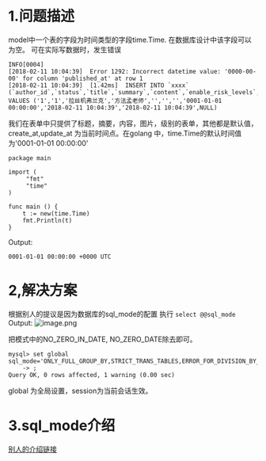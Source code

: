 # 1.问题描述
model中一个表的字段为时间类型的字段time.Time.
在数据库设计中该字段可以为空。
可在实际写数据时，发生错误
```
INFO[0004]
[2018-02-11 10:04:39]  Error 1292: Incorrect datetime value: '0000-00-00' for column 'published_at' at row 1  
[2018-02-11 10:04:39]  [1.42ms]  INSERT INTO `xxxx` (`author_id`,`status`,`title`,`summary`,`content`,`enable_risk_levels`,`image`,`published_at`,`created_at`,`updated_at`,`deleted_at`) VALUES ('1','1','拉丝机弗兰克','方法孟老师','','','','0001-01-01 00:00:00','2018-02-11 10:04:39','2018-02-11 10:04:39',NULL) 
```
我们在表单中只提供了标题，摘要，内容，图片，级别的表单，其他都是默认值，create_at,update_at 为当前时间点。在golang 中，time.Time的默认时间值为'0001-01-01 00:00:00'
```
package main

import (
     "fmt"
     "time"
)

func main () {
    t := new(time.Time)
    fmt.Println(t)
}
```
Output:
```
0001-01-01 00:00:00 +0000 UTC
```
# 2,解决方案
根据别人的提议是因为数据库的sql_mode的配置
执行
`select @@sql_mode`
Output:
![image.png](http://upload-images.jianshu.io/upload_images/3004516-aafcbe2babc234cf.png?imageMogr2/auto-orient/strip%7CimageView2/2/w/1240)

把模式中的NO_ZERO_IN_DATE, NO_ZERO_DATE除去即可。
```
mysql> set global sql_mode='ONLY_FULL_GROUP_BY,STRICT_TRANS_TABLES,ERROR_FOR_DIVISION_BY_ZERO,NO_AUTO_CREATE_USER,NO_ENGINE_SUBSTITUTION'
    -> ;
Query OK, 0 rows affected, 1 warning (0.00 sec)

```
global 为全局设置，session为当前会话生效。
# 3.sql_mode介绍
[别人的介绍链接](http://blog.csdn.net/ccccalculator/article/details/70432123)